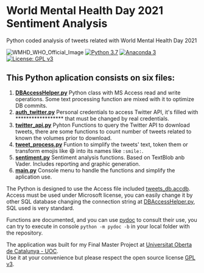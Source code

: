 # World Mental Health Day 2021 Sentiment Analysis
Python coded analysis of tweets related with World Mental Health Day 2021 
  
![WMHD_WHO_Official_Image](https://www.who.int/images/default-source/campaigns/world-mental-health-day/2021/who_wmhd_21_1280x720.tmb-1024v.jpg) 
[![Python 3.7](https://img.shields.io/badge/python-3.7-blue.svg)](https://www.python.org/downloads/release/python-370/)
[![Anaconda 3](https://anaconda.org/conda-forge/python/badges/version.svg)](https://docs.anaconda.com/anaconda/reference/release-notes/)
[![License: GPL v3](https://img.shields.io/badge/License-GPLv3-blue.svg)](https://www.gnu.org/licenses/gpl-3.0)

## This Python aplication consists on six files:

1.	**[DBAccessHelper.py](https://github.com/jjdiezm/WMHD_Sentiment/blob/main/DBAccessHelper.py)** Python class with MS Access read and write operations. Some text processing function are mixed with it to optimize DB commits.
2.	**[auth_twitter.py](https://github.com/jjdiezm/WMHD_Sentiment/blob/main/auth_twitter.py)** Personal credentials to access Twitter API, it's filled with ****************** that must be changed by real credentials.
3.	**[twitter_api.py](https://github.com/jjdiezm/WMHD_Sentiment/blob/main/twitter_api.py)** Pyhton Functions to query the Twitter API to download tweets, there are some functions to count number of tweets related to known the volumes prior to download.
4.	**[tweet_process.py](https://github.com/jjdiezm/WMHD_Sentiment/blob/main/tweet_process.py)** Funtion to simplify the tweets' text, token them or transform emojis like :smile: into its names like `:smile:`.
5.	**[sentiment.py](https://github.com/jjdiezm/WMHD_Sentiment/blob/main/sentiment.py)** Sentiment analysis functions. Based on TextBlob anb Vader. Includes reporting and graphic generation.
6.	**[main.py](https://github.com/jjdiezm/WMHD_Sentiment/blob/main/main.py)** Console menu to handle the functions and simplify the aplication use.

The Python is designed to use the Access file included [tweets_db.accdb](https://github.com/jjdiezm/WMHD_Sentiment/blob/main/tweets_db.accdb).  
Access must be used under Microsoft license, you can easily change it by other SQL database changing the connection string at [DBAccessHelper.py](https://github.com/jjdiezm/WMHD_Sentiment/blob/main/DBAccessHelper.py), SQL used is very standard.  

Functions are documented, and you can use [pydoc](https://docs.python.org/3/library/pydoc.html) to consult their use, you can try to execute in console `python -m pydoc -b` in your local folder with the repository.

The application was built for my Final Master Project at [Universitat Oberta de Catalunya - UOC](https://www.uoc.edu).  
Use it at your convenience but please respect the open source license [GPL v3](https://github.com/jjdiezm/WMHD_Sentiment/blob/main/LICENSE).

